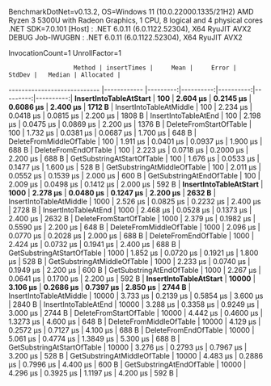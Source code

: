 
BenchmarkDotNet=v0.13.2, OS=Windows 11 (10.0.22000.1335/21H2)
AMD Ryzen 3 5300U with Radeon Graphics, 1 CPU, 8 logical and 4 physical cores
.NET SDK=7.0.101
  [Host]     : .NET 6.0.11 (6.0.1122.52304), X64 RyuJIT AVX2 DEBUG
  Job-IWUGBN : .NET 6.0.11 (6.0.1122.52304), X64 RyuJIT AVX2

InvocationCount=1  UnrollFactor=1  

                      Method | insertTimes |     Mean |     Error |    StdDev |   Median | Allocated |
---------------------------- |------------ |---------:|----------:|----------:|---------:|----------:|
      **InsertIntoTableAtStart** |         **100** | **2.604 μs** | **0.2145 μs** | **0.6086 μs** | **2.400 μs** |    **1712 B** |
     InsertIntoTableAtMiddle |         100 | 2.234 μs | 0.0418 μs | 0.0815 μs | 2.200 μs |    1808 B |
        InsertIntoTableAtEnd |         100 | 2.198 μs | 0.0475 μs | 0.0869 μs | 2.200 μs |    1376 B |
      DeleteFromStartOfTable |         100 | 1.732 μs | 0.0381 μs | 0.0687 μs | 1.700 μs |     648 B |
     DeleteFromMiddleOfTable |         100 | 1.911 μs | 0.0401 μs | 0.0937 μs | 1.900 μs |     688 B |
        DeleteFromEndOfTable |         100 | 2.223 μs | 0.0718 μs | 0.2000 μs | 2.200 μs |     688 B |
  GetSubstringAtStartOfTable |         100 | 1.676 μs | 0.0533 μs | 0.1477 μs | 1.600 μs |     528 B |
 GetSubstringAtMiddleOfTable |         100 | 2.011 μs | 0.0552 μs | 0.1539 μs | 2.000 μs |     600 B |
    GetSubstringAtEndOfTable |         100 | 2.009 μs | 0.0498 μs | 0.1412 μs | 2.000 μs |     592 B |
      **InsertIntoTableAtStart** |        **1000** | **2.278 μs** | **0.0480 μs** | **0.1247 μs** | **2.200 μs** |    **2632 B** |
     InsertIntoTableAtMiddle |        1000 | 2.526 μs | 0.0825 μs | 0.2232 μs | 2.400 μs |    2728 B |
        InsertIntoTableAtEnd |        1000 | 2.468 μs | 0.0528 μs | 0.1373 μs | 2.400 μs |    2632 B |
      DeleteFromStartOfTable |        1000 | 2.379 μs | 0.1982 μs | 0.5590 μs | 2.200 μs |     648 B |
     DeleteFromMiddleOfTable |        1000 | 2.096 μs | 0.0770 μs | 0.2028 μs | 2.000 μs |     688 B |
        DeleteFromEndOfTable |        1000 | 2.424 μs | 0.0732 μs | 0.1941 μs | 2.400 μs |     688 B |
  GetSubstringAtStartOfTable |        1000 | 1.852 μs | 0.0720 μs | 0.1921 μs | 1.800 μs |     528 B |
 GetSubstringAtMiddleOfTable |        1000 | 2.233 μs | 0.0740 μs | 0.1949 μs | 2.200 μs |     600 B |
    GetSubstringAtEndOfTable |        1000 | 2.267 μs | 0.0641 μs | 0.1700 μs | 2.200 μs |     592 B |
      **InsertIntoTableAtStart** |       **10000** | **3.106 μs** | **0.2686 μs** | **0.7397 μs** | **2.850 μs** |    **2744 B** |
     InsertIntoTableAtMiddle |       10000 | 3.733 μs | 0.2139 μs | 0.5854 μs | 3.600 μs |    2840 B |
        InsertIntoTableAtEnd |       10000 | 3.288 μs | 0.3358 μs | 0.9249 μs | 3.000 μs |    2744 B |
      DeleteFromStartOfTable |       10000 | 4.442 μs | 0.4600 μs | 1.3273 μs | 4.600 μs |     648 B |
     DeleteFromMiddleOfTable |       10000 | 4.129 μs | 0.2572 μs | 0.7127 μs | 4.100 μs |     688 B |
        DeleteFromEndOfTable |       10000 | 5.061 μs | 0.4774 μs | 1.3849 μs | 5.300 μs |     688 B |
  GetSubstringAtStartOfTable |       10000 | 3.276 μs | 0.2793 μs | 0.7967 μs | 3.200 μs |     528 B |
 GetSubstringAtMiddleOfTable |       10000 | 4.483 μs | 0.2886 μs | 0.7996 μs | 4.400 μs |     600 B |
    GetSubstringAtEndOfTable |       10000 | 4.296 μs | 0.3925 μs | 1.1197 μs | 4.200 μs |     592 B |
